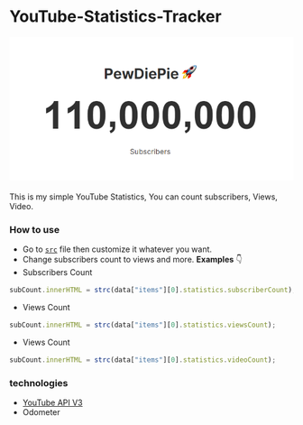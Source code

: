 # YouTube-Statistics-Tracker
<div align="center">
  <img src="https://raw.githubusercontent.com/elwynynion/YouTube-Statistics-Tracker/main/preview.png">
</div>

<br/>
This is my simple YouTube Statistics, You can count subscribers, Views, Video. 

### How to use
- Go to [`src`](https://github.com/elwynynion/YouTube-Statistics-Tracker/tree/main/src) file then customize it whatever you want. <br/>
- Change subscribers count to views and more. **Examples** 👇 
- Subscribers Count
```javascript
subCount.innerHTML = strc(data["items"][0].statistics.subscriberCount);
```
- Views Count
```javascript
subCount.innerHTML = strc(data["items"][0].statistics.viewsCount);
```
- Views Count
```javascript
subCount.innerHTML = strc(data["items"][0].statistics.videoCount);
```


### technologies
- [YouTube API V3](https://developers.google.com/youtube/v3/getting-started)
- Odometer
